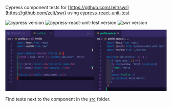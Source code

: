 Cypress component tests for [https://github.com/zeit/swr](https://github.com/zeit/swr) using [cypress-react-unit-test](https://github.com/bahmutov/cypress-react-unit-test)

![cypress version](https://img.shields.io/badge/cypress-5.6.0-brightgreen) ![cypress-react-unit-test version](https://img.shields.io/badge/cypress--react--unit--test-4.17.1-brightgreen) ![swr version](https://img.shields.io/badge/swr-0.3.9-brightgreen)

![Test code](images/test-code.png)

Find tests next to the component in the [src](src) folder.
